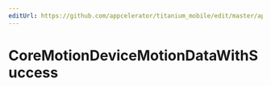 ```yaml
---
editUrl: https://github.com/appcelerator/titanium_mobile/edit/master/apidoc/CoreMotion.yml
---
```

# CoreMotionDeviceMotionDataWithSuccess

<TypeHeader/>

<ApiDocs/>

